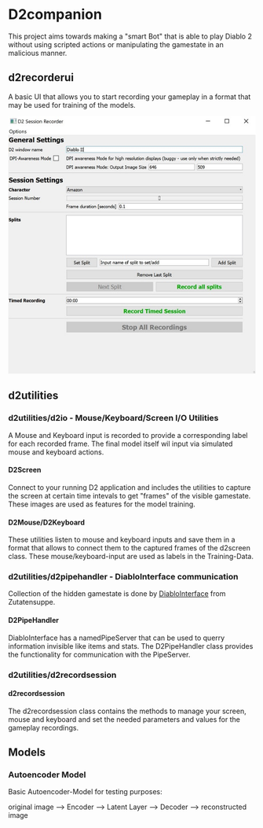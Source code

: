 # D2companion
This project aims towards making a "smart Bot" that is able to play Diablo 2 without using scripted actions or manipulating the gamestate in an malicious manner.

## d2recorderui

A basic UI that allows you to start recording your gameplay in a format that may be used for training of the models.

![](docs/images/recordUI.jpg)

## d2utilities

### d2utilities/d2io - Mouse/Keyboard/Screen I/O Utilities
A Mouse and Keyboard input is recorded to provide a corresponding label for each recorded frame.
The final model itself wil input via simulated mouse and keyboard actions.

#### D2Screen
Connect to your running D2 application and includes the utilities to capture the screen at certain time intevals to get "frames" of the visible gamestate.
These images are used as features for the model training.

#### D2Mouse/D2Keyboard
These utilities listen to mouse and keyboard inputs and save them in a format that allows to connect them to the captured frames of the d2screen class.
These mouse/keyboard-input are used as labels in the Training-Data.

### d2utilities/d2pipehandler - DiabloInterface communication

Collection of the hidden gamestate is done by [DiabloInterface](https://github.com/Zutatensuppe/DiabloInterface) from Zutatensuppe.

#### D2PipeHandler
DiabloInterface has a namedPipeServer that can be used to querry information invisible like items and stats. The D2PipeHandler class provides the functionality for communication with the PipeServer. 

###

### d2utilities/d2recordsession

#### d2recordsession
The d2recordsession class contains the methods to manage your screen, mouse and keyboard and set the needed parameters and values for the gameplay recordings.

## Models

### Autoencoder Model
Basic Autoencoder-Model for testing purposes:

original image --> Encoder --> Latent Layer --> Decoder --> reconstructed image

